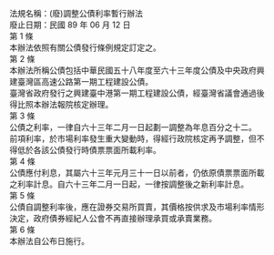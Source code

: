 法規名稱：(廢)調整公債利率暫行辦法  
廢止日期：民國 89 年 06 月 12 日  
第 1 條  
本辦法依照有關公債發行條例規定訂定之。  
第 2 條  
本辦法所稱公債包括中華民國五十八年度至六十三年度公債及中央政府興  
建臺灣區高速公路第一期工程建設公債。  
臺灣省政府發行之興建臺中港第一期工程建設公債，經臺灣省議會通過後  
得比照本辦法報院核定辦理。  
第 3 條  
公債之利率，一律自六十三年二月一日起劃一調整為年息百分之十二。  
前項利率，於市場利率發生重大變動時，得經行政院核定再予調整，但不  
得低於各該公債發行時債票票面所載利率。  
第 4 條  
公債應付利息，其屬六十三年元月三十一日以前者，仍依原債票票面所載  
之利率計息。自六十三年二月一日起，一律按調整後之新利率計息。  
第 5 條  
公債自調整利率後，應在證券交易所買賣，其價格按供求及市場利率情形  
決定，政府債券經紀人公會不再直接辦理承買或承賣業務。  
第 6 條  
本辦法自公布日施行。  


